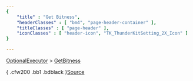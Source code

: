 ```yaml
---
{ 
	"title" : "Get Bitness",
	"headerClasses" : [ "bm4", "page-header-container" ],
	"titleClasses" : [ "page-header" ],
	"iconClasses" : [ "header-icon", "TK_ThunderKitSetting_2X_Icon" ]
}

---
```

[OptionalExecutor](documentation://GUID/e80287c690b4c0742a39805bede11894) >
[GetBitness](documentation://GUID/087669654ec3c5445ac7bb8e79b56a3f)


{ .cfw200 .bb1 .bdblack }[Source](assetlink://GUID/8840720793112784295b7c9b06af7493) 
